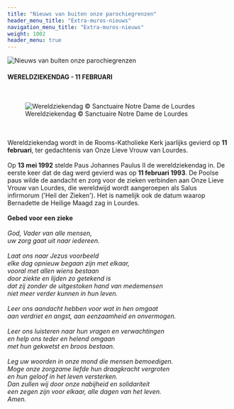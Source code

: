 ```yaml
---
title: "Nieuws van buiten onze parochiegrenzen"
header_menu_title: "Extra-muros-nieuws"
navigation_menu_title: "Extra-muros-nieuws"
weight: 1002
header_menu: true
---
```


![Nieuws van buiten onze parochiegrenzen](images/nieuws-van-buiten-de-parochie.jpg)




#### WERELDZIEKENDAG - 11 FEBRUARI
<br>
<figure><img src="images/pb-sub.jpg" alt=" Wereldziekendag © Sanctuaire Notre Dame de Lourdes" style="max-height: 500px; max-width: 500px;" /><figcaption> Wereldziekendag © Sanctuaire Notre Dame de Lourdes</figcaption></figure><br>
<br>
Wereldziekendag wordt in de Rooms-Katholieke Kerk jaarlijks gevierd op <b>11 februari</b>, ter gedachtenis van Onze Lieve Vrouw van Lourdes.<br>
<br>
Op <b>13 mei 1992</b> stelde Paus Johannes Paulus II de wereldziekendag in. De eerste keer dat de dag werd gevierd was op <b>11 februari 1993</b>. De Poolse paus wilde de aandacht en zorg voor de zieken verbinden aan Onze Lieve Vrouw van Lourdes, die wereldwijd wordt aangeroepen als Salus infirmorum ('Heil der Zieken'). Het is namelijk ook de datum waarop Bernadette de Heilige Maagd zag in Lourdes.<br>
<br>
<b>Gebed voor een zieke</b><br>
<br>
<i>God, Vader van alle mensen,</i><br>
<i>uw zorg gaat uit naar iedereen.</i><br>
<br>
<i>Laat ons naar Jezus voorbeeld</i><br>
<i>elke dag opnieuw begaan zijn met elkaar,</i><br>
<i>vooral met allen wiens bestaan</i><br>
<i>door ziekte en lijden zo getekend is</i><br>
<i>dat zij zonder de uitgestoken hand van medemensen</i><br>
<i>niet meer verder kunnen in hun leven.</i><br>
<br>
<i>Leer ons aandacht hebben voor wat in hen omgaat</i><br>
<i>aan verdriet en angst, aan eenzaamheid en onvermogen.</i><br>
<br>
<i>Leer ons luisteren naar hun vragen en verwachtingen</i><br>
<i>en help ons teder en helend omgaan</i><br>
<i>met hun gekwetst en broos bestaan.</i><br>
<br>
<i>Leg uw woorden in onze mond die mensen bemoedigen.</i><br>
<i>Moge onze zorgzame liefde hun draagkracht vergroten</i><br>
<i>en hun geloof in het leven versterken.</i><br>
<i>Dan zullen wij door onze nabijheid en solidariteit</i><br>
<i>een zegen zijn voor elkaar, alle dagen van het leven.</i><br>
<i>Amen.</i><br>
<br>
<br>
<br>



